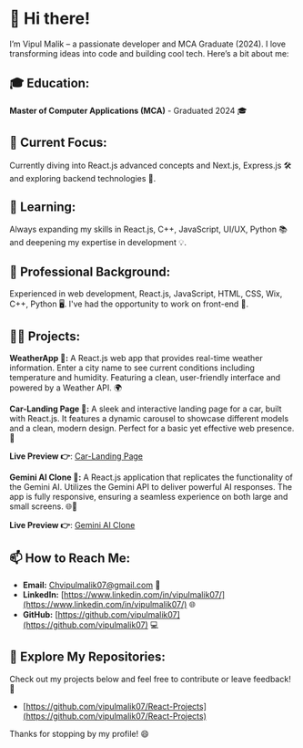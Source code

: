 # 👋 Hi there!

I’m Vipul Malik – a passionate developer and MCA Graduate (2024). I love transforming ideas into code and building cool tech. Here’s a bit about me:

## 🎓 Education:

**Master of Computer Applications (MCA)** - Graduated 2024 🎓

## 🔭 Current Focus:

Currently diving into React.js advanced concepts and Next.js, Express.js 🛠️ and exploring backend technologies 🚀.

## 🌱 Learning:

Always expanding my skills in React.js, C++, JavaScript, UI/UX, Python 📚 and deepening my expertise in development 💡.

## 💼 Professional Background:

Experienced in web development, React.js, JavaScript, HTML, CSS, Wix, C++, Python 🖥️. I've had the opportunity to work on front-end 🌟.

## 👨‍💻 Projects:

**WeatherApp 🌟:** A React.js web app that provides real-time weather information. Enter a city name to see current conditions including temperature and humidity. Featuring a clean, user-friendly interface and powered by a Weather API. 🌍

**Car-Landing Page 🚗:** A sleek and interactive landing page for a car, built with React.js. It features a dynamic carousel to showcase different models and a clean, modern design. Perfect for a basic yet effective web presence. 🌟

  **Live Preview 👉**: [Car-Landing Page](https://reactjs-car-landingpage.web.app/)

**Gemini AI Clone 🤖:** A React.js application that replicates the functionality of the Gemini AI. Utilizes the Gemini API to deliver powerful AI responses. The app is fully responsive, ensuring a seamless experience on both large and small screens. 🌐📱

  **Live Preview 👉**: [Gemini AI Clone](https://react-gemini-ai-clone.web.app/)

## 📫 How to Reach Me:

- **Email:** Chvipulmalik07@gmail.com 📧
- **LinkedIn:** [https://www.linkedin.com/in/vipulmalik07/](https://www.linkedin.com/in/vipulmalik07/) 🌐
- **GitHub:** [https://github.com/vipulmalik07](https://github.com/vipulmalik07) 💻

## 🔗 Explore My Repositories:

Check out my projects below and feel free to contribute or leave feedback! 🚀

- [https://github.com/vipulmalik07/React-Projects](https://github.com/vipulmalik07/React-Projects)

Thanks for stopping by my profile! 😄
